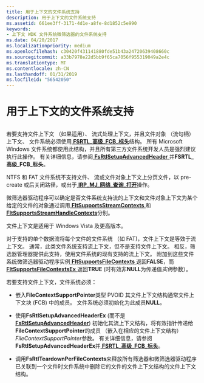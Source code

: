 ```yaml
---
title: 用于上下文的文件系统支持
description: 用于上下文的文件系统支持
ms.assetid: 661ee3ff-3171-4d1e-a8fe-8d1852c5e990
keywords:
- 上下文 WDK 文件系统微筛选器的文件系统支持
ms.date: 04/20/2017
ms.localizationpriority: medium
ms.openlocfilehash: c30420f431141880fde51b43a24720639408660c
ms.sourcegitcommit: a33b7978e22d5bb9f65ca7056f955319049a2e4c
ms.translationtype: MT
ms.contentlocale: zh-CN
ms.lasthandoff: 01/31/2019
ms.locfileid: "56542050"
---
```

# <a name="file-system-support-for-contexts"></a>用于上下文的文件系统支持


## <span id="ddk_registering_the_minifilter_if"></span><span id="DDK_REGISTERING_THE_MINIFILTER_IF"></span>


若要支持文件上下文 （如果适用）、 流式处理上下文，并且文件对象 （流句柄） 上下文、 文件系统必须使用[ **FSRTL\_高级\_FCB\_标头**](https://msdn.microsoft.com/library/windows/hardware/ff547334)结构。 所有 Microsoft Windows 文件系统都使用此结构，并且所有第三方文件系统开发人员是强烈建议执行此操作。 有关详细信息，请参阅[ **FsRtlSetupAdvancedHeader** ](https://msdn.microsoft.com/library/windows/hardware/ff547257)并**FSRTL\_高级\_FCB\_标头**。

NTFS 和 FAT 文件系统不支持文件、 流或文件对象上下文上分页文件，以 pre-create 或后关闭路径，或出于[ **IRP\_MJ\_网络\_查询\_打开**](https://msdn.microsoft.com/library/windows/hardware/ff544731)操作。

微筛选器驱动程序可以确定是否文件系统支持流的上下文和文件对象上下文为某个给定的文件的对象通过调用[ **FltSupportsStreamContexts** ](https://msdn.microsoft.com/library/windows/hardware/ff544581)和[ **FltSupportsStreamHandleContexts**](https://msdn.microsoft.com/library/windows/hardware/ff544586)分别。

文件上下文是适用于 Windows Vista 及更高版本。

对于支持的单个数据流将每个文件的文件系统 （如 FAT)，文件上下文是等效于流上下文。 通常，此类文件系统支持流上下文，但不是支持文件上下文。 相反，筛选器管理器提供此支持，使用文件系统的现有支持的流上下文。 附加到这些文件系统微筛选器驱动程序实例[ **FltSupportsFileContexts** ](https://msdn.microsoft.com/library/windows/hardware/ff544574)返回**FALSE**，而[ **FltSupportsFileContextsEx** ](https://msdn.microsoft.com/library/windows/hardware/ff544576)返回**TRUE** (时有效非**NULL**为传递值*实例*参数）。

若要支持文件上下文，文件系统必须：

-   嵌入**FileContextSupportPointer**类型 PVOID 其文件上下文结构通常文件上下文块 (FCB) 中的成员。 文件系统必须初始化为此成员**NULL**。

-   使用**FsRtlSetupAdvancedHeaderEx** (而不是[ **FsRtlSetupAdvancedHeader**](https://msdn.microsoft.com/library/windows/hardware/ff547257)) 初始化其流上下文结构，将有效指针传递给**FileContextSupportPointer**的成员 （嵌入在相应的文件上下文结构） *FileContextSupportPointer*参数。 有关详细信息，请参阅**FsRtlSetupAdvancedHeaderEx**并[ **FSRTL\_高级\_FCB\_标头**](https://msdn.microsoft.com/library/windows/hardware/ff547334)。

-   调用**FsRtlTeardownPerFileContexts**来释放所有筛选器和微筛选器驱动程序已关联到一个文件时文件系统中删除它的文件的文件上下文结构的文件上下文结构。

 

 




